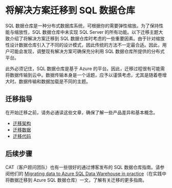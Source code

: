 <properties
   pageTitle="将解决方案迁移到 SQL 数据仓库 | Azure"
   description="有关将解决方案转移到 Azure SQL 数据仓库平台的迁移指南。"
   services="sql-data-warehouse"
   documentationCenter="NA"
   authors="barbkess"
   manager="barbkess"
   editor=""/>  


<tags
   ms.service="sql-data-warehouse"
   ms.devlang="NA"
   ms.topic="article"
   ms.tgt_pltfrm="NA"
   ms.workload="data-services"
   ms.date="08/30/2016"
   wacn.date="10/17/2016"/>  


# 将解决方案迁移到 SQL 数据仓库

SQL 数据仓库是一种分布式数据库系统，可根据你的需要弹性缩放。为了保持性能与缩放性，SQL 数据仓库中未实现 SQL Server 的所有功能。以下迁移主题大致介绍了将解决方案迁移到 SQL 数据仓库时考虑的一些重要因素。由于针对缩放性设计数据仓库引入了不同的设计模式，因此传统的方法不一定最合适。因此，用户可能会发现，调整现有解决方案可确保充分利用 SQL 数据仓库所提供的分布式平台。

此外必须记住，SQL 数据仓库是基于 Azure 的平台。因此，迁移过程很有可能需将数据传输到云中。数据传输本身是一个话题，应予以谨慎考虑，尤其是随着卷增大时。数据传输和数据加载是不同的主题。

## 迁移指导

在开始迁移之前，请务必通读这些文章，确保了解一些产品差异和基本概念。

- [迁移架构][]
- [迁移数据][]
- [迁移代码][]

## 后续步骤

CAT（客户顾问团队）也有一些很好的通过博客发布的 SQL 数据仓库指南。请参阅他们的 [Migrating data to Azure SQL Data Warehouse in practice][]（在实践中将数据迁移到 Azure SQL 数据仓库）一文，了解有关迁移的更多指南。

<!--Image references-->


<!--Article references-->
[迁移架构]: /documentation/articles/sql-data-warehouse-migrate-schema/
[迁移数据]: /documentation/articles/sql-data-warehouse-migrate-data/
[迁移代码]: /documentation/articles/sql-data-warehouse-migrate-code/


<!--MSDN references-->


<!--Other Web references-->

[Migrating data to Azure SQL Data Warehouse in practice]: https://blogs.msdn.microsoft.com/sqlcat/2016/08/18/migrating-data-to-azure-sql-data-warehouse-in-practice/

<!---HONumber=Mooncake_1010_2016-->